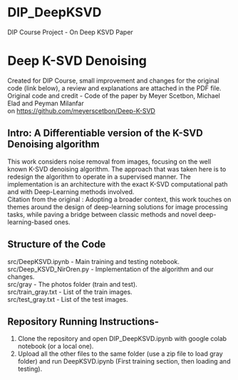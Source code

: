 # DIP_DeepKSVD
DIP Course Project - On Deep KSVD Paper

# Deep K-SVD Denoising
Created for DIP Course, small improvement and changes for the original code (link below), a review and explanations are attached in the PDF file.<br /> 
Original code and credit - Code of the paper by Meyer Scetbon, Michael Elad and Peyman Milanfar <br /> 
on https://github.com/meyerscetbon/Deep-K-SVD

## Intro: A Differentiable version of the K-SVD Denoising algorithm
This work considers noise removal from images, focusing on the well known K-SVD denoising algorithm. The approach that was taken here  is to redesign the algorithm to operate in a supervised manner. The implementation is an architecture with the exact K-SVD computational path and with Deep-Learning methods involved.<br />
Citation from the original : Adopting a broader context, this work touches on themes around the design of deep-learning solutions for image processing tasks, while paving a bridge between classic methods and novel deep-learning-based ones. 

## Structure of the Code
src/DeepKSVD.ipynb - Main training and testing notebook.<br />
src/Deep_KSVD_NirOren.py - Implementation of the algorithm and our changes.<br />
src/gray - The photos folder (train and test).<br />
src/train_gray.txt - List of the train images.<br />
src/test_gray.txt - List of the test images.

## Repository Running Instructions-
1. Clone the repository and open DIP_DeepKSVD.ipynb with google colab notebook (or a local one).<br />
2. Upload all the other files to the same folder (use a zip file to load gray folder) and run DeepKSVD.ipynb (First training section, then loading and testing).

